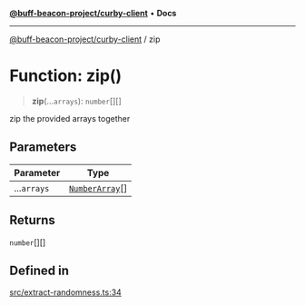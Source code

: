 [**@buff-beacon-project/curby-client**](../index.md) • **Docs**

***

[@buff-beacon-project/curby-client](../index.md) / zip

# Function: zip()

> **zip**(...`arrays`): `number`[][]

zip the provided arrays together

## Parameters

| Parameter | Type |
| ------ | ------ |
| ...`arrays` | [`NumberArray`](../type-aliases/NumberArray.md)[] |

## Returns

`number`[][]

## Defined in

[src/extract-randomness.ts:34](https://github.com/buff-beacon-project/curby-js-client/blob/95397f5e9fcc8ad57ef410c54473862e0b83bc59/src/extract-randomness.ts#L34)
